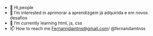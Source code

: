 - 👋 Hi,people
- 👀 I’m interested in aprimorar a aprendizgem já adquirida e em novos desafios
- 🌱 I’m currently learning html, js, css
- 📫 How to reach me Fernanndamtns@gmail.com/ @fernandamtnss

<!---
FernandaMartinss/FernandaMartinss is a ✨ special ✨ repository because its `README.md` (this file) appears on your GitHub profile.
You can click the Preview link to take a look at your changes.
--->
